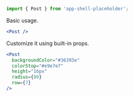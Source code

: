 ```jsx static
import { Post } from 'app-shell-placeholder';
```

Basic usage.

```jsx
<Post />
```

Customize it using built-in props.

```jsx
<Post
  backgroundColor="#36393e"
  colorStop="#e9e7e7"
  height="16px"
  radius={80}
  row={7}
/>
```
